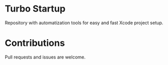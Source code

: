 # Turbo Startup

Repository with automatization tools for easy and fast Xcode project setup.

# Contributions

Pull requests and issues are welcome.

